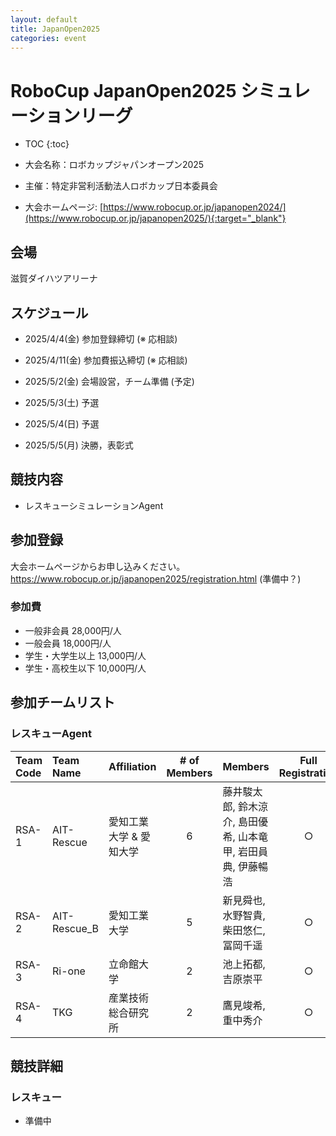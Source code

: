 ```yaml
---
layout: default
title: JapanOpen2025
categories: event
---
```


# RoboCup JapanOpen2025 シミュレーションリーグ

- TOC
{:toc}


- 大会名称：ロボカップジャパンオープン2025
- 主催：特定非営利活動法人ロボカップ日本委員会
- 大会ホームページ: [https://www.robocup.or.jp/japanopen2024/](https://www.robocup.or.jp/japanopen2025/){:target="_blank"}

## 会場

滋賀ダイハツアリーナ

## スケジュール

- 2025/4/4(金) 参加登録締切 (※ 応相談)
- 2025/4/11(金) 参加費振込締切 (※ 応相談)

- 2025/5/2(金) 会場設営，チーム準備 (予定)
- 2025/5/3(土) 予選
- 2025/5/4(日) 予選
- 2025/5/5(月) 決勝，表彰式


## 競技内容

- レスキューシミュレーションAgent

## 参加登録

大会ホームページからお申し込みください。
https://www.robocup.or.jp/japanopen2025/registration.html (準備中？)

### 参加費

- 一般非会員 28,000円/人
- 一般会員 18,000円/人
- 学生・大学生以上 13,000円/人
- 学生・高校生以下 10,000円/人


## 参加チームリスト
### レスキューAgent

|Team Code |Team Name |Affiliation |# of Members |Members |Full Registration |
| :---     | :---     | :---       | :---:       | :---   | :---:            |
| RSA-1    | AIT-Rescue | 愛知工業大学 & 愛知大学 | 6 | 藤井駿太郎, 鈴木涼介, 島田優希, 山本⻯甲, 岩田員典, 伊藤暢浩 | ○ |
| RSA-2    | AIT-Rescue_B | 愛知工業大学 | 5 | 新見舜也, 水野智貴, 柴田悠仁, 冨岡千遥 | ○ |
| RSA-3    | Ri-one | 立命館大学 | 2 | 池上拓都, 吉原崇平 | ○ |
| RSA-4    | TKG | 産業技術総合研究所 | 2 | 鷹見竣希, 重中秀介 | ○ |

## 競技詳細

### レスキュー

- 準備中
